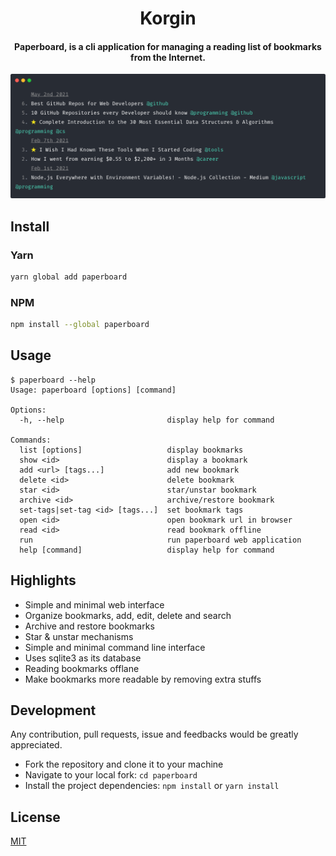 <h1 align="center">
  Korgin
</h1>

<h4 align="center">
  Paperboard, is a cli application for managing a reading list of bookmarks from the Internet.
</h4>

<div align="center">
  <img alt="screenshot" src="./screenshot.png"/>
</div>

## Install

### Yarn

```bash
yarn global add paperboard
```

### NPM

```bash
npm install --global paperboard
```

## Usage

```
$ paperboard --help
Usage: paperboard [options] [command]

Options:
  -h, --help                       display help for command

Commands:
  list [options]                   display bookmarks
  show <id>                        display a bookmark
  add <url> [tags...]              add new bookmark
  delete <id>                      delete bookmark
  star <id>                        star/unstar bookmark
  archive <id>                     archive/restore bookmark
  set-tags|set-tag <id> [tags...]  set bookmark tags
  open <id>                        open bookmark url in browser
  read <id>                        read bookmark offline
  run                              run paperboard web application
  help [command]                   display help for command
```

## Highlights
- Simple and minimal web interface
- Organize bookmarks, add, edit, delete and search
- Archive and restore bookmarks
- Star & unstar mechanisms
- Simple and minimal command line interface
- Uses sqlite3 as its database
- Reading bookmarks offlane
- Make bookmarks more readable by removing extra stuffs

## Development

Any contribution, pull requests, issue and feedbacks would be greatly appreciated.

- Fork the repository and clone it to your machine
- Navigate to your local fork: `cd paperboard`
- Install the project dependencies: `npm install` or `yarn install`

## License

[MIT](https://github.com/majidsajadi/paperboard/blob/master/license)